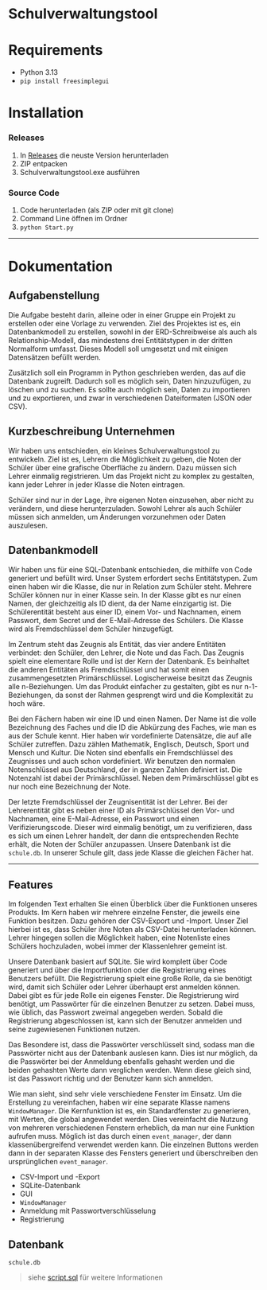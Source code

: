 # Schulverwaltungstool

# Requirements

- Python 3.13
- ```pip install freesimplegui```

# Installation

### Releases
1. In [Releases](https://github.com/flashifloosh/L2_PK1_PythonDB/releases) die neuste Version herunterladen
2. ZIP entpacken
3. Schulverwaltungstool.exe ausführen


### Source Code

1. Code herunterladen (als ZIP oder mit git clone)
2. Command Line öffnen im Ordner
3. ```python Start.py```



---

# Dokumentation

## Aufgabenstellung

Die Aufgabe besteht darin, alleine oder in einer Gruppe ein Projekt zu erstellen oder eine Vorlage zu verwenden. Ziel
des Projektes ist es, ein Datenbankmodell zu erstellen, sowohl in der ERD-Schreibweise als auch als Relationship-Modell,
das mindestens drei Entitätstypen in der dritten Normalform umfasst. Dieses Modell soll umgesetzt und mit einigen
Datensätzen befüllt werden.

Zusätzlich soll ein Programm in Python geschrieben werden, das auf die Datenbank zugreift. Dadurch soll es möglich sein,
Daten hinzuzufügen, zu löschen und zu suchen. Es sollte auch möglich sein, Daten zu importieren und zu exportieren, und
zwar in verschiedenen Dateiformaten (JSON oder CSV).

## Kurzbeschreibung Unternehmen

Wir haben uns entschieden, ein kleines Schulverwaltungstool zu entwickeln. Ziel ist es, Lehrern die Möglichkeit zu
geben, die Noten der Schüler über eine grafische Oberfläche zu ändern. Dazu müssen sich Lehrer einmalig registrieren. Um
das Projekt nicht zu komplex zu gestalten, kann jeder Lehrer in jeder Klasse die Noten eintragen.

Schüler sind nur in der Lage, ihre eigenen Noten einzusehen, aber nicht zu verändern, und diese herunterzuladen. Sowohl
Lehrer als auch Schüler müssen sich anmelden, um Änderungen vorzunehmen oder Daten auszulesen.

## Datenbankmodell

Wir haben uns für eine SQL-Datenbank entschieden, die mithilfe von Code generiert und befüllt wird. Unser System
erfordert sechs Entitätstypen. Zum einen haben wir die Klasse, die nur in Relation zum Schüler steht. Mehrere Schüler
können nur in einer Klasse sein. In der Klasse gibt es nur einen Namen, der gleichzeitig als ID dient, da der Name
einzigartig ist. Die Schülerentität besteht aus einer ID, einem Vor- und Nachnamen, einem Passwort, dem Secret und der
E-Mail-Adresse des Schülers. Die Klasse wird als Fremdschlüssel dem Schüler hinzugefügt.

Im Zentrum steht das Zeugnis als Entität, das vier andere Entitäten verbindet: den Schüler, den Lehrer, die Note und das
Fach. Das Zeugnis spielt eine elementare Rolle und ist der Kern der Datenbank. Es beinhaltet die anderen Entitäten als
Fremdschlüssel und hat somit einen zusammengesetzten Primärschlüssel. Logischerweise besitzt das Zeugnis alle
n-Beziehungen. Um das Produkt einfacher zu gestalten, gibt es nur n-1-Beziehungen, da sonst der Rahmen gesprengt wird
und die Komplexität zu hoch wäre.

Bei den Fächern haben wir eine ID und einen Namen. Der Name ist die volle Bezeichnung des Faches und die ID die
Abkürzung des Faches, wie man es aus der Schule kennt. Hier haben wir vordefinierte Datensätze, die auf alle Schüler
zutreffen. Dazu zählen Mathematik, Englisch, Deutsch, Sport und Mensch und Kultur. Die Noten sind ebenfalls ein
Fremdschlüssel des Zeugnisses und auch schon vordefiniert. Wir benutzen den normalen Notenschlüssel aus Deutschland, der
in ganzen Zahlen definiert ist. Die Notenzahl ist dabei der Primärschlüssel. Neben dem Primärschlüssel gibt es nur noch
eine Bezeichnung der Note.

Der letzte Fremdschlüssel der Zeugnisentität ist der Lehrer. Bei der Lehrerentität gibt es neben einer ID als
Primärschlüssel den Vor- und Nachnamen, eine E-Mail-Adresse, ein Passwort und einen Verifizierungscode. Dieser wird
einmalig benötigt, um zu verifizieren, dass es sich um einen Lehrer handelt, der dann die entsprechenden Rechte erhält,
die Noten der Schüler anzupassen. Unsere Datenbank ist die `schule.db`. In unserer Schule gilt, dass jede Klasse die
gleichen Fächer hat.

---

## Features

Im folgenden Text erhalten Sie einen Überblick über die Funktionen unseres Produkts. Im Kern haben wir mehrere einzelne
Fenster, die jeweils eine Funktion besitzen. Dazu gehören der CSV-Export und -Import. Unser Ziel hierbei ist es, dass
Schüler ihre Noten als CSV-Datei herunterladen können. Lehrer hingegen sollen die Möglichkeit haben, eine Notenliste
eines Schülers hochzuladen, wobei immer der Klassenlehrer gemeint ist.

Unsere Datenbank basiert auf SQLite. Sie wird komplett über Code generiert und über die Importfunktion oder die
Registrierung eines Benutzers befüllt. Die Registrierung spielt eine große Rolle, da sie benötigt wird, damit sich
Schüler oder Lehrer überhaupt erst anmelden können. Dabei gibt es für jede Rolle ein eigenes Fenster. Die Registrierung
wird benötigt, um Passwörter für die einzelnen Benutzer zu setzen. Dabei muss, wie üblich, das Passwort zweimal
angegeben werden. Sobald die Registrierung abgeschlossen ist, kann sich der Benutzer anmelden und seine zugewiesenen
Funktionen nutzen.

Das Besondere ist, dass die Passwörter verschlüsselt sind, sodass man die Passwörter nicht aus der Datenbank auslesen
kann. Dies ist nur möglich, da die Passwörter bei der Anmeldung ebenfalls gehasht werden und die beiden gehashten Werte
dann verglichen werden. Wenn diese gleich sind, ist das Passwort richtig und der Benutzer kann sich anmelden.

Wie man sieht, sind sehr viele verschiedene Fenster im Einsatz. Um die Erstellung zu vereinfachen, haben wir eine
separate Klasse namens `WindowManager`. Die Kernfunktion ist es, ein Standardfenster zu generieren, mit Werten, die
global
angewendet werden. Dies vereinfacht die Nutzung von mehreren verschiedenen Fenstern erheblich, da man nur eine Funktion
aufrufen muss. Möglich ist das durch einen `event_manager`, der dann klassenübergreifend verwendet werden kann. Die
einzelnen Buttons werden dann in der separaten Klasse des Fensters generiert und überschreiben den ursprünglichen
`event_manager`.

- CSV-Import und -Export
- SQLite-Datenbank
- GUI
- `WindowManager`
- Anmeldung mit Passwortverschlüsselung
- Registrierung

## Datenbank

`schule.db`

> siehe [script.sql](https://github.com/flashifloosh/L2_PK1_PythonDB/blob/main/database_util/script.sql) für weitere
> Informationen
